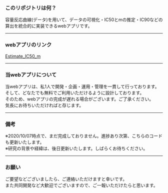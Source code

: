### このリポジトリは何？
容量反応曲線(データ)を用いて、データの可視化・IC50とmの推定・IC90などの算出を統合的に実装できるwebアプリです。  

---

### webアプリのリンク
[Estimate_IC50_m](https://yskito.shinyapps.io/Estimate_IC50_m_Japanese/)

---

### 当webアプリについて
当webアプリは、私1人で開発・企画・運用・管理を一貫して行っております。  
そして、どなたでも無料でご利用いただけるように設計しております。  
そのため、webアプリの完成が遅れる場合がございます。ご了承ください。  
気長にお待ちいただければと存じます。

---

### 備考
※2020/10/07時点で、まだ完成しておりません。進捗あり次第、こちらのコードも更新いたします。  
※研究の背景や経緯は、後日更新いたします。しばらくお待ちください。

---

### お願い
ご要望などございましたら、ご連絡いただけますと幸いです。  
また共同開発など大歓迎でございますので、ご一報いただけたらと思います。

